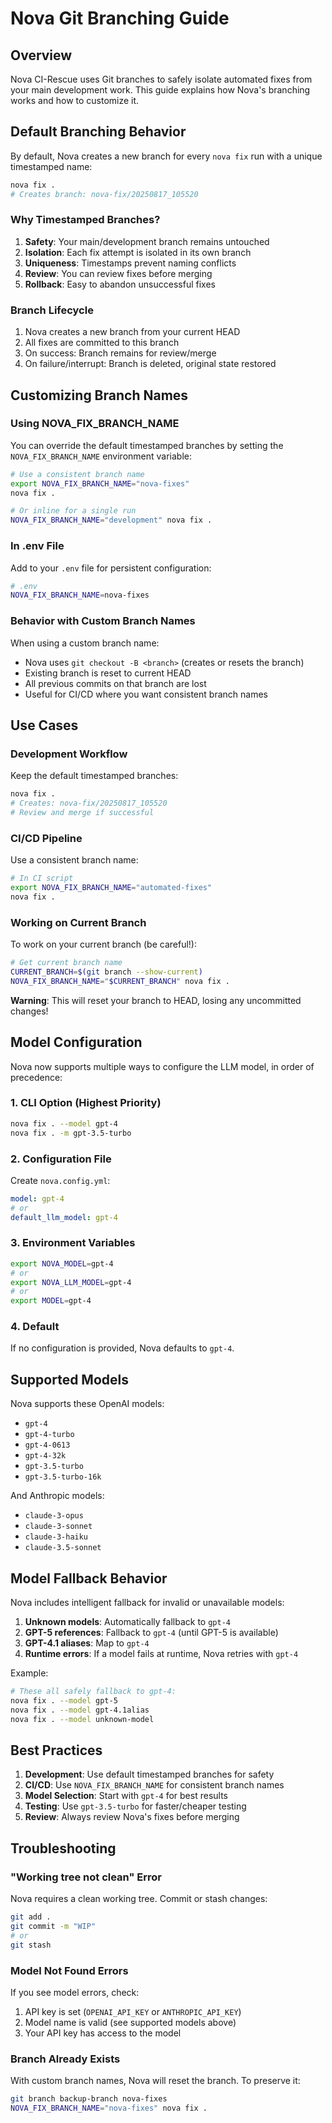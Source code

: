 # Nova Git Branching Guide

## Overview

Nova CI-Rescue uses Git branches to safely isolate automated fixes from your main development work. This guide explains how Nova's branching works and how to customize it.

## Default Branching Behavior

By default, Nova creates a new branch for every `nova fix` run with a unique timestamped name:

```bash
nova fix .
# Creates branch: nova-fix/20250817_105520
```

### Why Timestamped Branches?

1. **Safety**: Your main/development branch remains untouched
2. **Isolation**: Each fix attempt is isolated in its own branch
3. **Uniqueness**: Timestamps prevent naming conflicts
4. **Review**: You can review fixes before merging
5. **Rollback**: Easy to abandon unsuccessful fixes

### Branch Lifecycle

1. Nova creates a new branch from your current HEAD
2. All fixes are committed to this branch
3. On success: Branch remains for review/merge
4. On failure/interrupt: Branch is deleted, original state restored

## Customizing Branch Names

### Using NOVA_FIX_BRANCH_NAME

You can override the default timestamped branches by setting the `NOVA_FIX_BRANCH_NAME` environment variable:

```bash
# Use a consistent branch name
export NOVA_FIX_BRANCH_NAME="nova-fixes"
nova fix .

# Or inline for a single run
NOVA_FIX_BRANCH_NAME="development" nova fix .
```

### In .env File

Add to your `.env` file for persistent configuration:

```bash
# .env
NOVA_FIX_BRANCH_NAME=nova-fixes
```

### Behavior with Custom Branch Names

When using a custom branch name:

- Nova uses `git checkout -B <branch>` (creates or resets the branch)
- Existing branch is reset to current HEAD
- All previous commits on that branch are lost
- Useful for CI/CD where you want consistent branch names

## Use Cases

### Development Workflow

Keep the default timestamped branches:

```bash
nova fix .
# Creates: nova-fix/20250817_105520
# Review and merge if successful
```

### CI/CD Pipeline

Use a consistent branch name:

```bash
# In CI script
export NOVA_FIX_BRANCH_NAME="automated-fixes"
nova fix .
```

### Working on Current Branch

To work on your current branch (be careful!):

```bash
# Get current branch name
CURRENT_BRANCH=$(git branch --show-current)
NOVA_FIX_BRANCH_NAME="$CURRENT_BRANCH" nova fix .
```

**Warning**: This will reset your branch to HEAD, losing any uncommitted changes!

## Model Configuration

Nova now supports multiple ways to configure the LLM model, in order of precedence:

### 1. CLI Option (Highest Priority)

```bash
nova fix . --model gpt-4
nova fix . -m gpt-3.5-turbo
```

### 2. Configuration File

Create `nova.config.yml`:

```yaml
model: gpt-4
# or
default_llm_model: gpt-4
```

### 3. Environment Variables

```bash
export NOVA_MODEL=gpt-4
# or
export NOVA_LLM_MODEL=gpt-4
# or
export MODEL=gpt-4
```

### 4. Default

If no configuration is provided, Nova defaults to `gpt-4`.

## Supported Models

Nova supports these OpenAI models:

- `gpt-4`
- `gpt-4-turbo`
- `gpt-4-0613`
- `gpt-4-32k`
- `gpt-3.5-turbo`
- `gpt-3.5-turbo-16k`

And Anthropic models:

- `claude-3-opus`
- `claude-3-sonnet`
- `claude-3-haiku`
- `claude-3.5-sonnet`

## Model Fallback Behavior

Nova includes intelligent fallback for invalid or unavailable models:

1. **Unknown models**: Automatically fallback to `gpt-4`
2. **GPT-5 references**: Fallback to `gpt-4` (until GPT-5 is available)
3. **GPT-4.1 aliases**: Map to `gpt-4`
4. **Runtime errors**: If a model fails at runtime, Nova retries with `gpt-4`

Example:

```bash
# These all safely fallback to gpt-4:
nova fix . --model gpt-5
nova fix . --model gpt-4.1alias
nova fix . --model unknown-model
```

## Best Practices

1. **Development**: Use default timestamped branches for safety
2. **CI/CD**: Use `NOVA_FIX_BRANCH_NAME` for consistent branch names
3. **Model Selection**: Start with `gpt-4` for best results
4. **Testing**: Use `gpt-3.5-turbo` for faster/cheaper testing
5. **Review**: Always review Nova's fixes before merging

## Troubleshooting

### "Working tree not clean" Error

Nova requires a clean working tree. Commit or stash changes:

```bash
git add .
git commit -m "WIP"
# or
git stash
```

### Model Not Found Errors

If you see model errors, check:

1. API key is set (`OPENAI_API_KEY` or `ANTHROPIC_API_KEY`)
2. Model name is valid (see supported models above)
3. Your API key has access to the model

### Branch Already Exists

With custom branch names, Nova will reset the branch. To preserve it:

```bash
git branch backup-branch nova-fixes
NOVA_FIX_BRANCH_NAME="nova-fixes" nova fix .
```
